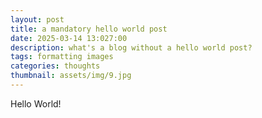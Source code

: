 ```yaml
---
layout: post
title: a mandatory hello world post
date: 2025-03-14 13:027:00
description: what's a blog without a hello world post?
tags: formatting images
categories: thoughts
thumbnail: assets/img/9.jpg
---
```


Hello World!